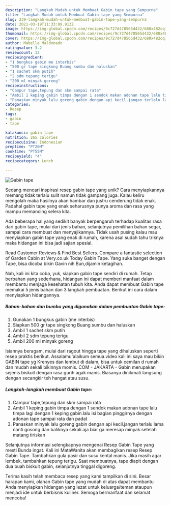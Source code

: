 ```yaml
---
description: "Langkah Mudah untuk Membuat Gabin tape yang Sempurna"
title: "Langkah Mudah untuk Membuat Gabin tape yang Sempurna"
slug: 239-langkah-mudah-untuk-membuat-gabin-tape-yang-sempurna
date: 2021-03-19T11:33:09.913Z
image: https://img-global.cpcdn.com/recipes/9c727d478565d432/680x482cq70/gabin-tape-foto-resep-utama.jpg
thumbnail: https://img-global.cpcdn.com/recipes/9c727d478565d432/680x482cq70/gabin-tape-foto-resep-utama.jpg
cover: https://img-global.cpcdn.com/recipes/9c727d478565d432/680x482cq70/gabin-tape-foto-resep-utama.jpg
author: Mabelle Maldonado
ratingvalue: 3.2
reviewcount: 12
recipeingredient:
- "1 bungkus gabin me interbis"
- "500 gr tape singkong Buang sumbu dan haluskan"
- "1 sachet skm putih"
- "2 sdm tepung terigu"
- "200 ml minyak goreng"
recipeinstructions:
- "Campur tape,tepung dan skm sampai rata"
- "Ambil 1 keping gabin timpa dengan 1 sendok makan adonan tape lalu timpa lagi dengan 1 keping gabin.lalu isi bagian pinggirnya dengan adonan tape sampai rata dan padat"
- "Panaskan minyak lalu goreng gabin dengan api kecil.jangan terlalu lama nanti gosong dan baliknya sekali aja biar ga meresap minyak.setelah matang tiriskan"
categories:
- Resep
tags:
- gabin
- tape

katakunci: gabin tape 
nutrition: 265 calories
recipecuisine: Indonesian
preptime: "PT20M"
cooktime: "PT55M"
recipeyield: "4"
recipecategory: Lunch

---
```



![Gabin tape](https://img-global.cpcdn.com/recipes/9c727d478565d432/680x482cq70/gabin-tape-foto-resep-utama.jpg)

Sedang mencari inspirasi resep gabin tape yang unik? Cara menyiapkannya memang tidak terlalu sulit namun tidak gampang juga. Kalau keliru mengolah maka hasilnya akan hambar dan justru cenderung tidak enak. Padahal gabin tape yang enak seharusnya punya aroma dan rasa yang mampu memancing selera kita.

Ada beberapa hal yang sedikit banyak berpengaruh terhadap kualitas rasa dari gabin tape, mulai dari jenis bahan, selanjutnya pemilihan bahan segar, sampai cara membuat dan menyajikannya. Tidak usah pusing kalau mau menyiapkan gabin tape yang enak di rumah, karena asal sudah tahu triknya maka hidangan ini bisa jadi sajian spesial.

Read Customer Reviews &amp; Find Best Sellers. Compare a fantastic selection of Garden Cabin at Very.co.uk Today Gabin Tape. Yang suka banget dengan Tape, bisa dicoba bikin Gavin nih Bun,dijamin ketagihan.


Nah, kali ini kita coba, yuk, siapkan gabin tape sendiri di rumah. Tetap berbahan yang sederhana, hidangan ini dapat memberi manfaat dalam membantu menjaga kesehatan tubuh kita. Anda dapat membuat Gabin tape memakai 5 jenis bahan dan 3 langkah pembuatan. Berikut ini cara dalam menyiapkan hidangannya.

<!--inarticleads1-->

##### Bahan-bahan dan bumbu yang digunakan dalam pembuatan Gabin tape:

1. Gunakan 1 bungkus gabin (me interbis)
1. Siapkan 500 gr tape singkong Buang sumbu dan haluskan
1. Ambil 1 sachet skm putih
1. Ambil 2 sdm tepung terigu
1. Ambil 200 ml minyak goreng


Isiannya beragam, mulai dari ragout hingga tape yang dihaluskan seperti resep praktis berikut. Assalamu&#39;alaikum semua.video kali ini saya mau bikin GABIN tape yg Krenyes dan lembut di dalam, bisa untuk cemilan d rumah dan mudah sekali bikinnya momis. COM - JAKARTA - Gabin merupakan sejenis biskuit dengan rasa gurih agak manis. Biasanya dinikmati langsung dengan secangkir teh hangat atau susu. 

<!--inarticleads2-->

##### Langkah-langkah membuat Gabin tape:

1. Campur tape,tepung dan skm sampai rata
1. Ambil 1 keping gabin timpa dengan 1 sendok makan adonan tape lalu timpa lagi dengan 1 keping gabin.lalu isi bagian pinggirnya dengan adonan tape sampai rata dan padat
1. Panaskan minyak lalu goreng gabin dengan api kecil.jangan terlalu lama nanti gosong dan baliknya sekali aja biar ga meresap minyak.setelah matang tiriskan


Selanjutnya informasi selengkapnya mengenai Resep Gabin Tape yang mesti Bunda ingat. Kali ini MataWanita akan membagikan resep Resep Gabin Tape. Tambahkan gula pasir dan susu kental manis. Jika masih agar lembek, tambahkan tepung terigu. Saat membuatnya, tape diapit dengan dua buah biskuit gabin, selanjutnya tinggal digoreng. 

Terima kasih telah membaca resep yang kami tampilkan di sini. Besar harapan kami, olahan Gabin tape yang mudah di atas dapat membantu Anda menyiapkan hidangan yang lezat untuk keluarga/teman ataupun menjadi ide untuk berbisnis kuliner. Semoga bermanfaat dan selamat mencoba!

